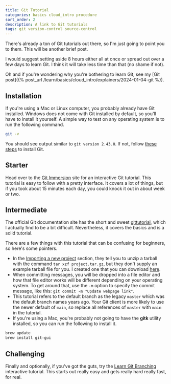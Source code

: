 ```yaml
---
title: Git Tutorial
categories: basics cloud_intro procedure
sort_order: 2
description: A link to Git tutorials
tags: git version-control source-control
---
```

There's already a ton of Git tutorials out there, so I'm just going to point you to them.<!--more--> This will be another brief post.

I would suggest setting aside 8 hours either all at once or spread out over a few days to learn Git. I think it will take less time than that (no shame if not).

Oh and if you're wondering why you're bothering to learn Git, see my [Git post]({% post_url /learn/basics/cloud_intro/explainers/2024-01-04-git %}).

## Installation

If you're using a Mac or Linux computer, you probably already have Git installed. Windows does not come with Git installed by default, so you'll have to install it yourself. A simple way to test on any operating system is to run the following command.

``` bash
git -v
```

You should see output similar to `git version 2.43.0`. If not, follow [these steps](https://git-scm.com/book/en/v2/Getting-Started-Installing-Git) to install Git.

## Starter

Head over to the [Git Immersion](https://gitimmersion.com) site for an interactive Git tutorial. This tutorial is easy to follow with a pretty interface. It covers a lot of things, but if you took about 15 minutes each day, you could knock it out in about week or two.

## Intermediate

The official Git documentation site has the short and sweet [gittutorial](https://git-scm.com/docs/gittutorial), which I actually find to be a bit difficult. Nevertheless, it covers the basics and is a solid tutorial.

There are a few things with this tutorial that can be confusing for beginners, so here's some pointers.

- In the [Importing a new project](https://git-scm.com/docs/gittutorial#_importing_a_new_project) section, they tell you to unzip a tarball with the command `tar xzf project.tar.gz`, but they don't supply an example tarball file for you. I created one that you can download [here](/assets/downloads/project.tar.gz).
- When committing messages, you will be dropped into a file editor and how that file editor works will be different depending on your operating system. To get around that, use the `-m` option to specify the commit message, like this: `git commit -m "Update webpage link"`.
- This tutorial refers to the default branch as the legacy `master` which was the default branch names years ago. Your Git client is more likely to use the newer default of `main`, so replace all references of `master` with `main` in the tutorial.
- If you're using a Mac, you're probably not going to have the **gitk** utility installed, so you can run the following to install it.

``` bash
brew update
brew install git-gui
```

## Challenging

Finally and optionally, if you've got the guts, try the [Learn Git Branching](https://learngitbranching.js.org/) interactive tutorial. This starts out really easy and gets really hard really fast, for real.